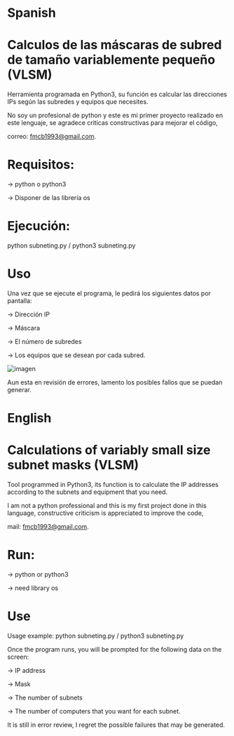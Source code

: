 # Spanish
# Calculos de las máscaras de subred de tamaño variablemente pequeño (VLSM)
Herramienta programada en Python3, su función es calcular las direcciones IPs según las subredes y equipos que necesites.

No soy un profesional de python y este es mi primer proyecto realizado en este lenguaje, se agradece criticas constructivas para mejorar el código,

correo: fmcb1993@gmail.com.

# Requisitos: 

-> python o python3 

-> Disponer de las librería os


# Ejecución: 

python subneting.py / python3 subneting.py

# Uso

Una vez que se ejecute el programa, le pedirá los siguientes datos por pantalla:

-> Dirección IP

-> Máscara

-> El número de subredes

-> Los equipos que se desean por cada subred.

![imagen](https://user-images.githubusercontent.com/101093078/161427620-d15dc515-4e1a-4fb0-b577-fc0e6dc1e8f2.png)

Aun esta en revisión de errores, lamento los posibles fallos que se puedan generar.

# English 
# Calculations of variably small size subnet masks (VLSM)
Tool programmed in Python3, its function is to calculate the IP addresses according to the subnets and equipment that you need.

I am not a python professional and this is my first project done in this language, constructive criticism is appreciated to improve the code,

mail: fmcb1993@gmail.com.

# Run:

-> python or python3

-> need library os


# Use

Usage example: python subneting.py / python3 subneting.py

Once the program runs, you will be prompted for the following data on the screen:

-> IP address

-> Mask

-> The number of subnets

-> The number of computers that you want for each subnet.

It is still in error review, I regret the possible failures that may be generated.
